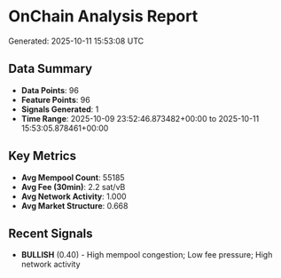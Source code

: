 # OnChain Analysis Report
Generated: 2025-10-11 15:53:08 UTC

## Data Summary
- **Data Points**: 96
- **Feature Points**: 96
- **Signals Generated**: 1
- **Time Range**: 2025-10-09 23:52:46.873482+00:00 to 2025-10-11 15:53:05.878461+00:00

## Key Metrics
- **Avg Mempool Count**: 55185
- **Avg Fee (30min)**: 2.2 sat/vB
- **Avg Network Activity**: 1.000
- **Avg Market Structure**: 0.668

## Recent Signals
- **BULLISH** (0.40) - High mempool congestion; Low fee pressure; High network activity
